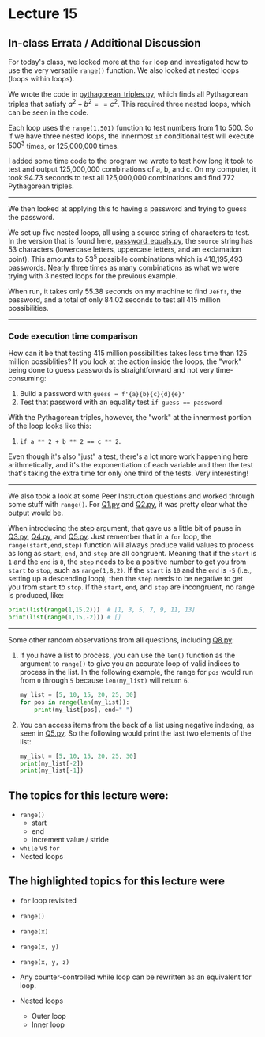 # Lecture 15

## In-class Errata / Additional Discussion

For today's class, we looked more at the `for` loop and investigated how to use the very versatile `range()` function. We also looked at nested loops (loops within loops).

We wrote the code in [pythagorean_triples.py](pythagorean_triples.py), which finds all Pythagorean triples that satisfy $a^2 + b^2 == c^2$.  This required three nested loops, which can be seen in the code.

Each loop uses the `range(1,501)` function to test numbers from 1 to 500.  So if we have three nested loops, the innermost `if` conditional test will execute $500^3$ times, or 125,000,000 times.

I added some time code to the program we wrote to test how long it took to test and output 125,000,000 combinations of a, b, and c. On my computer, it took 94.73 seconds to test all 125,000,000 combinations and find 772 Pythagorean triples.

----

We then looked at applying this to having a password and trying to guess the password.

We set up five nested loops, all using a source string of characters to test.  In the version that is found here, [password_equals.py](password_equals.py), the `source` string has 53 characters (lowercase letters, uppercase letters, and an exclamation point). This amounts to $53^5$ possibile combinations which is 418,195,493 passwords.  Nearly three times as many combinations as what we were trying with 3 nested loops for the previous example.

When run, it takes only 55.38 seconds on my machine to find `JeFf!`, the password, and a total of only 84.02 seconds to test all 415 million possibilities.

----

### Code execution time comparison
How can it be that testing 415 million possibilities takes less time than 125 million possiblities? If you look at the action inside the loops, the "work" being done to guess passwords is straightforward and not very time-consuming:

1. Build a password with `guess = f'{a}{b}{c}{d}{e}'`
2. Test that password with an equality test `if guess == password`

With the Pythagorean triples, however, the "work" at the innermost portion of the loop looks like this:

1. `if a ** 2 + b ** 2 == c ** 2`.  

Even though it's also "just" a test, there's a lot more work happening here arithmetically, and it's the exponentiation of each variable and then the test that's taking the extra time for only one third of the tests.  Very interesting!

----

We also took a look at some Peer Instruction questions and worked through some stuff with `range()`.  For [Q1.py](Q1.py) and [Q2.py](Q2.py), it was pretty clear what the output would be.

When introducing the step argument, that gave us a little bit of pause in [Q3.py](Q3.py), [Q4.py](Q4.py), and [Q5.py](Q5.py).  Just remember that in a `for` loop, the `range(start,end,step)` function will always produce valid values to process as long as `start`, `end`, and `step` are all congruent.  Meaning that if the `start` is `1` and the `end` is `8`, the `step` needs to be a positive number to get you from `start` to `stop`, such as `range(1,8,2)`.  If the `start` is `10` and the `end` is `-5` (i.e., setting up a descending loop), then the `step` needs to be negative to get you from `start` to `stop`.  If the `start`, `end`, and `step` are incongruent, no range is produced, like:

```python
print(list(range(1,15,2)))  # [1, 3, 5, 7, 9, 11, 13]
print(list(range(1,15,-2))) # []
```

---

Some other random observations from all questions, including [Q8.py](Q8.py):

1. If you have a list to process, you can use the `len()` function as the argument to `range()` to give you an accurate loop of valid indices to process in the list. In the following example, the range for `pos` would run from `0` through `5` because `len(my_list)` will return `6`.

	```python
	my_list = [5, 10, 15, 20, 25, 30]
	for pos in range(len(my_list)):
		print(my_list[pos], end=" ")
	```
2. You can access items from the back of a list using negative indexing, as seen in [Q5.py](Q5.py).  So the following would print the last two elements of the list:

	```python
	my_list = [5, 10, 15, 20, 25, 30]
	print(my_list[-2])
	print(my_list[-1])
	```

## The topics for this lecture were:

* `range()`
	* start
	* end
	* increment value / stride
* `while` vs `for`
* Nested loops


## The highlighted topics for this lecture were

* `for` loop revisited
* `range()`
* `range(x)`
* `range(x, y)`
* `range(x, y, z)`

* Any counter-controlled while loop can be rewritten as an equivalent for loop.

* Nested loops
	* Outer loop
	* Inner loop
